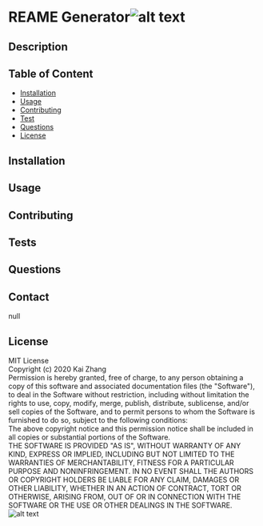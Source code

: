 # REAME Generator![alt text](https://travis-ci.org/zkdtc/README_generator.svg?branch=master)
## Description 

## Table of Content 
 * [Installation](#installation)
 * [Usage](#usage)
 * [Contributing](#contributing)
 * [Test](#test)
 * [Questions](#questions) 
 * [License](#license) 
## Installation 

## Usage 

## Contributing 

## Tests 
 
## Questions 

## Contact 
null
## License 
MIT License <br/> Copyright (c) 2020 Kai Zhang <br/> Permission is hereby granted, free of charge, to any person obtaining a copy of this software and associated documentation files (the "Software"), to deal in the Software without restriction, including without limitation the rights to use, copy, modify, merge, publish, distribute, sublicense, and/or sell copies of the Software, and to permit persons to whom the Software is furnished to do so, subject to the following conditions:<br/> The above copyright notice and this permission notice shall be included in all copies or substantial portions of the Software.<br/> THE SOFTWARE IS PROVIDED "AS IS", WITHOUT WARRANTY OF ANY KIND, EXPRESS OR IMPLIED, INCLUDING BUT NOT LIMITED TO THE WARRANTIES OF MERCHANTABILITY, FITNESS FOR A PARTICULAR PURPOSE AND NONINFRINGEMENT. IN NO EVENT SHALL THE AUTHORS OR COPYRIGHT HOLDERS BE LIABLE FOR ANY CLAIM, DAMAGES OR OTHER LIABILITY, WHETHER IN AN ACTION OF CONTRACT, TORT OR OTHERWISE, ARISING FROM, OUT OF OR IN CONNECTION WITH THE SOFTWARE OR THE USE OR OTHER DEALINGS IN THE SOFTWARE.<br/>![alt text](https://github.com/zkdtc.png)